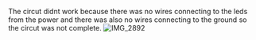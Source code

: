 The circut didnt work because there was no wires connecting to the leds from the power and there was also no wires connecting to the ground so the circut was not complete.
![IMG_2892](https://github.com/WHS-Robotics-Engineering-2023-24/re-3-3-0-building-circuits-Nick-Bosch109/assets/124314430/b66cff2c-af68-4ef4-a0f7-ecd2f6a2d7a6)
